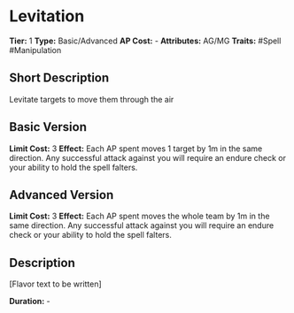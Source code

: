 # Levitation

**Tier:** 1
**Type:** Basic/Advanced
**AP Cost:** -
**Attributes:** AG/MG
**Traits:** #Spell #Manipulation

## Short Description
Levitate targets to move them through the air

## Basic Version
**Limit Cost:** 3
**Effect:** Each AP spent moves 1 target by 1m in the same direction. Any successful attack against you will require an endure check or your ability to hold the spell falters.

## Advanced Version
**Limit Cost:** 3
**Effect:** Each AP spent moves the whole team by 1m in the same direction. Any successful attack against you will require an endure check or your ability to hold the spell falters.

## Description
[Flavor text to be written]

**Duration:** -